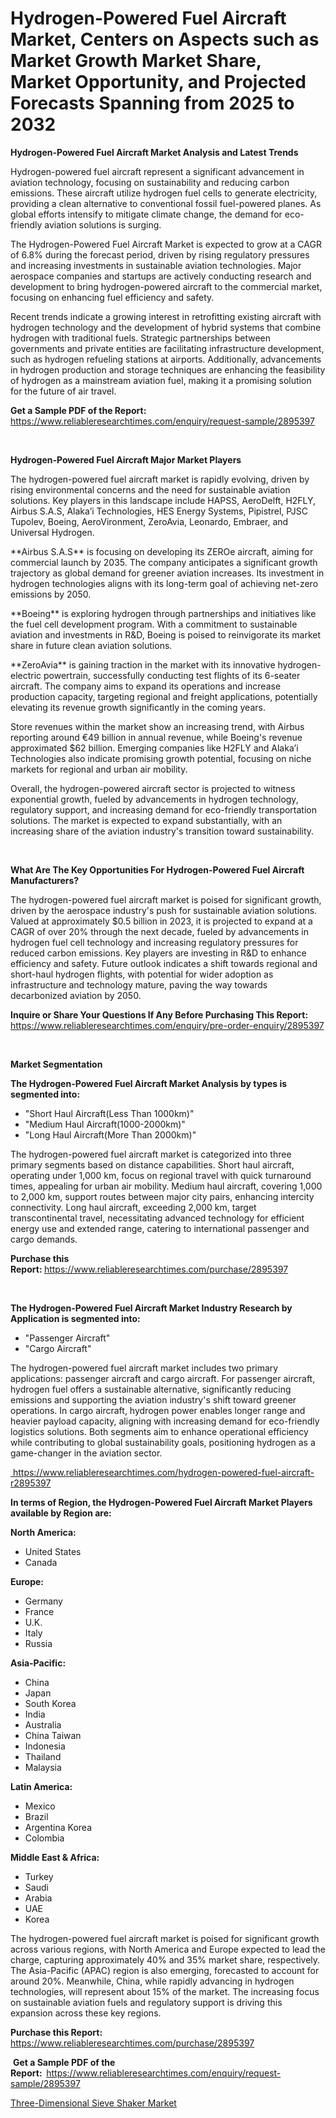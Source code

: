 <p><h1>Hydrogen-Powered Fuel Aircraft Market, Centers on Aspects such as Market Growth Market Share, Market Opportunity, and Projected Forecasts Spanning from 2025 to 2032</h1></p><p><strong>Hydrogen-Powered Fuel Aircraft Market Analysis and Latest Trends</strong></p>
<p><p>Hydrogen-powered fuel aircraft represent a significant advancement in aviation technology, focusing on sustainability and reducing carbon emissions. These aircraft utilize hydrogen fuel cells to generate electricity, providing a clean alternative to conventional fossil fuel-powered planes. As global efforts intensify to mitigate climate change, the demand for eco-friendly aviation solutions is surging.</p><p>The Hydrogen-Powered Fuel Aircraft Market is expected to grow at a CAGR of 6.8% during the forecast period, driven by rising regulatory pressures and increasing investments in sustainable aviation technologies. Major aerospace companies and startups are actively conducting research and development to bring hydrogen-powered aircraft to the commercial market, focusing on enhancing fuel efficiency and safety. </p><p>Recent trends indicate a growing interest in retrofitting existing aircraft with hydrogen technology and the development of hybrid systems that combine hydrogen with traditional fuels. Strategic partnerships between governments and private entities are facilitating infrastructure development, such as hydrogen refueling stations at airports. Additionally, advancements in hydrogen production and storage techniques are enhancing the feasibility of hydrogen as a mainstream aviation fuel, making it a promising solution for the future of air travel.</p></p>
<p><strong>Get a Sample PDF of the Report:&nbsp;</strong> <a href="https://www.reliableresearchtimes.com/enquiry/request-sample/2895397?utm_campaign=3523&utm_medium=2&utm_source=Github&utm_content=ia&utm_term=15032025&utm_id=hydrogen-powered-fuel-aircraft">https://www.reliableresearchtimes.com/enquiry/request-sample/2895397</a></p>
<p>&nbsp;</p>
<p><strong>Hydrogen-Powered Fuel Aircraft Major Market Players</strong></p>
<p><p>The hydrogen-powered fuel aircraft market is rapidly evolving, driven by rising environmental concerns and the need for sustainable aviation solutions. Key players in this landscape include HAPSS, AeroDelft, H2FLY, Airbus S.A.S, Alaka’i Technologies, HES Energy Systems, Pipistrel, PJSC Tupolev, Boeing, AeroVironment, ZeroAvia, Leonardo, Embraer, and Universal Hydrogen.</p><p>**Airbus S.A.S** is focusing on developing its ZEROe aircraft, aiming for commercial launch by 2035. The company anticipates a significant growth trajectory as global demand for greener aviation increases. Its investment in hydrogen technologies aligns with its long-term goal of achieving net-zero emissions by 2050.</p><p>**Boeing** is exploring hydrogen through partnerships and initiatives like the fuel cell development program. With a commitment to sustainable aviation and investments in R&D, Boeing is poised to reinvigorate its market share in future clean aviation solutions.</p><p>**ZeroAvia** is gaining traction in the market with its innovative hydrogen-electric powertrain, successfully conducting test flights of its 6-seater aircraft. The company aims to expand its operations and increase production capacity, targeting regional and freight applications, potentially elevating its revenue growth significantly in the coming years.</p><p>Store revenues within the market show an increasing trend, with Airbus reporting around €49 billion in annual revenue, while Boeing's revenue approximated $62 billion. Emerging companies like H2FLY and Alaka’i Technologies also indicate promising growth potential, focusing on niche markets for regional and urban air mobility.</p><p>Overall, the hydrogen-powered aircraft sector is projected to witness exponential growth, fueled by advancements in hydrogen technology, regulatory support, and increasing demand for eco-friendly transportation solutions. The market is expected to expand substantially, with an increasing share of the aviation industry's transition toward sustainability.</p></p>
<p>&nbsp;</p>
<p><strong>What Are The Key Opportunities For Hydrogen-Powered Fuel Aircraft Manufacturers?</strong></p>
<p><p>The hydrogen-powered fuel aircraft market is poised for significant growth, driven by the aerospace industry's push for sustainable aviation solutions. Valued at approximately $0.5 billion in 2023, it is projected to expand at a CAGR of over 20% through the next decade, fueled by advancements in hydrogen fuel cell technology and increasing regulatory pressures for reduced carbon emissions. Key players are investing in R&D to enhance efficiency and safety. Future outlook indicates a shift towards regional and short-haul hydrogen flights, with potential for wider adoption as infrastructure and technology mature, paving the way towards decarbonized aviation by 2050.</p></p>
<p><strong>Inquire or Share Your Questions If Any Before Purchasing This Report:</strong> <a href="https://www.reliableresearchtimes.com/enquiry/pre-order-enquiry/2895397?utm_campaign=3523&utm_medium=2&utm_source=Github&utm_content=ia&utm_term=15032025&utm_id=hydrogen-powered-fuel-aircraft">https://www.reliableresearchtimes.com/enquiry/pre-order-enquiry/2895397</a></p>
<p>&nbsp;</p>
<p><strong>Market Segmentation</strong></p>
<p><strong>The Hydrogen-Powered Fuel Aircraft Market Analysis by types is segmented into:</strong></p>
<p><ul><li>"Short Haul Aircraft(Less Than 1000km)"</li><li>"Medium Haul Aircraft(1000-2000km)"</li><li>"Long Haul Aircraft(More Than 2000km)"</li></ul></p>
<p><p>The hydrogen-powered fuel aircraft market is categorized into three primary segments based on distance capabilities. Short haul aircraft, operating under 1,000 km, focus on regional travel with quick turnaround times, appealing for urban air mobility. Medium haul aircraft, covering 1,000 to 2,000 km, support routes between major city pairs, enhancing intercity connectivity. Long haul aircraft, exceeding 2,000 km, target transcontinental travel, necessitating advanced technology for efficient energy use and extended range, catering to international passenger and cargo demands.</p></p>
<p><strong>Purchase this Report:&nbsp;</strong><a href="https://www.reliableresearchtimes.com/purchase/2895397?utm_campaign=3523&utm_medium=2&utm_source=Github&utm_content=ia&utm_term=15032025&utm_id=hydrogen-powered-fuel-aircraft">https://www.reliableresearchtimes.com/purchase/2895397</a></p>
<p>&nbsp;</p>
<p><strong>The Hydrogen-Powered Fuel Aircraft Market Industry Research by Application is segmented into:</strong></p>
<p><ul><li>"Passenger Aircraft"</li><li>"Cargo Aircraft"</li></ul></p>
<p><p>The hydrogen-powered fuel aircraft market includes two primary applications: passenger aircraft and cargo aircraft. For passenger aircraft, hydrogen fuel offers a sustainable alternative, significantly reducing emissions and supporting the aviation industry's shift toward greener operations. In cargo aircraft, hydrogen power enables longer range and heavier payload capacity, aligning with increasing demand for eco-friendly logistics solutions. Both segments aim to enhance operational efficiency while contributing to global sustainability goals, positioning hydrogen as a game-changer in the aviation sector.</p></p>
<p><a href="https://www.reliableresearchtimes.com/hydrogen-powered-fuel-aircraft-r2895397?utm_campaign=3523&utm_medium=2&utm_source=Github&utm_content=ia&utm_term=15032025&utm_id=hydrogen-powered-fuel-aircraft">&nbsp;https://www.reliableresearchtimes.com/hydrogen-powered-fuel-aircraft-r2895397</a></p>
<p><strong>In terms of Region, the Hydrogen-Powered Fuel Aircraft Market Players available by Region are:</strong></p>
<p>
    <p> <strong> North America: </strong>
        <ul>
            <li>United States</li>
            <li>Canada</li>
        </ul>
        </p> 
    <p> <strong> Europe: </strong>
        <ul>
            <li>Germany</li>
            <li>France</li>
            <li>U.K.</li>
            <li>Italy</li>
            <li>Russia</li>
        </ul>
        </p> 
    <p> <strong> Asia-Pacific: </strong>
        <ul>
            <li>China</li>
            <li>Japan</li>
            <li>South Korea</li>
            <li>India</li>
            <li>Australia</li>
            <li>China Taiwan</li>
            <li>Indonesia</li>
            <li>Thailand</li>
            <li>Malaysia</li>
        </ul>
        </p> 
    <p> <strong> Latin America: </strong>
        <ul>
            <li>Mexico</li>
            <li>Brazil</li>
            <li>Argentina Korea</li>
            <li>Colombia</li>
        </ul>
        </p> 
    <p> <strong> Middle East & Africa: </strong>
        <ul>
            <li>Turkey</li>
            <li>Saudi</li>
            <li>Arabia</li>
            <li>UAE</li>
            <li>Korea</li>
        </ul>
    </p>
    </p>
<p><p>The hydrogen-powered fuel aircraft market is poised for significant growth across various regions, with North America and Europe expected to lead the charge, capturing approximately 40% and 35% market share, respectively. The Asia-Pacific (APAC) region is also emerging, forecasted to account for around 20%. Meanwhile, China, while rapidly advancing in hydrogen technologies, will represent about 15% of the market. The increasing focus on sustainable aviation fuels and regulatory support is driving this expansion across these key regions.</p></p>
<p><strong>Purchase this Report: </strong><a href="https://www.reliableresearchtimes.com/purchase/2895397?utm_campaign=3523&utm_medium=2&utm_source=Github&utm_content=ia&utm_term=15032025&utm_id=hydrogen-powered-fuel-aircraft">https://www.reliableresearchtimes.com/purchase/2895397</a></p>
<p>&nbsp;<strong>Get a Sample PDF of the Report:&nbsp;&nbsp;</strong><a href="https://www.reliableresearchtimes.com/enquiry/request-sample/2895397?utm_campaign=3523&utm_medium=2&utm_source=Github&utm_content=ia&utm_term=15032025&utm_id=hydrogen-powered-fuel-aircraft">https://www.reliableresearchtimes.com/enquiry/request-sample/2895397</a></p>
<p><strong></strong></p>
<p><p><a href="https://github.com/peggiputra7o/Market-Research-Report-List-1/blob/main/three-dimensional-sieve-shaker-market.md?utm_campaign=3523&utm_medium=2&utm_source=Github&utm_content=ia&utm_term=15032025&utm_id=hydrogen-powered-fuel-aircraft">Three-Dimensional Sieve Shaker Market</a></p></p>